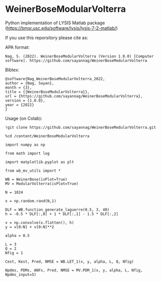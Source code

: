# WeinerBoseModularVolterra

Python implementation of LYSIS Matlab package (https://bmsr.usc.edu/software/lysis/lysis-7-2-matlab/)

If you use this reporsitory please cite as:

APA format:

```
Nag, S. (2022). WeinerBoseModularVolterra (Version 1.0.0) [Computer software]. https://github.com/sayannag/WeinerBoseModularVolterra
```

Bibtex:

```
@software{Nag_WeinerBoseModularVolterra_2022,
author = {Nag, Sayan},
month = {3},
title = {{WeinerBoseModularVolterra}},
url = {https://github.com/sayannag/WeinerBoseModularVolterra},
version = {1.0.0},
year = {2022}
}
```

Usage (on Colab):

```
!git clone https://github.com/sayannag/WeinerBoseModularVolterra.git

%cd /content/WeinerBoseModularVolterra

import numpy as np

from math import log

import matplotlib.pyplot as plt

from wb_mv_utils import *

WB = WeinerBose(isPlot=True)
MV = ModularVolterra(isPlot=True)

N = 1024

x = np.random.rand(N,1)

DLF = WB.function_generate_laguerre(0.5, 3, 40)
h = -0.5 * DLF[:,0] + 1 * DLF[:,1] - 1.5 * DLF[:,2]

v = np.convolve(x.flatten(), h)
y = v[0:N] + v[0:N]**2

alpha = 0.5

L = 3
Q = 2
Nfig = 1

Cest, Kest, Pred, NMSE = WB.LET_1(x, y, alpha, L, Q, Nfig)

Npdms, PDMs, ANFs, Pred, NMSE = MV.PDM_1(x, y, alpha, L, Nfig, Npdms_input=5)
```
